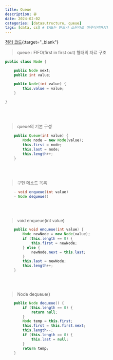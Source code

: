 ```yaml
---
title: Queue
description: 큐
date: 2024-02-02
categories: [datasutructure, queue]
tags: [data, cs] # TAG는 반드시 소문자로 이루어져야함!
---
```


[정리 코드](https://github.com/AngryPig123/datasutructure/tree/stack-queues){:target="\_blank"}

> queue : FIFO(first in first out) 형태의 자료 구조

```java
public class Node {

    public Node next;
    public int value;

    public Node(int value) {
        this.value = value;
    }
    
}
```

<br><br>

> queue의 기본 구성

```java
    public Queue(int value) {
        Node node = new Node(value);
        this.first = node;
        this.last = node;
        this.length++;
    }
```

<br><br>

> 구현 메소드 목록

```java
    - void enqueue(int value)
    - Node dequeue()
```

<br><br>

> void enqueue(int value)

```java
    public void enqueue(int value) {
        Node newNode = new Node(value);
        if (this.length == 0) {
            this.first = newNode;
        } else {
            newNode.next = this.last;
        }
        this.last = newNode;
        this.length++;
    }
```

<br><br>

> Node dequeue()

```java
    public Node dequeue() {
        if (this.length == 0) {
            return null;
        }
        Node temp = this.first;
        this.first = this.first.next;
        this.length--;
        if (this.length == 0) {
            this.last = null;
        }
        return temp;
    }
```